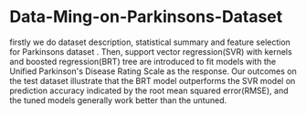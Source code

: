 # Data-Ming-on-Parkinsons-Dataset
firstly we do dataset description, statistical summary and feature selection for Parkinsons dataset . Then, support vector regression(SVR) with kernels and boosted regression(BRT) tree are introduced to fit models with the Unified Parkinson's Disease Rating Scale as the response. Our outcomes on the test dataset illustrate that the BRT model outperforms the SVR model on prediction accuracy indicated by the root mean squared error(RMSE), and the tuned models generally work better than the untuned.
